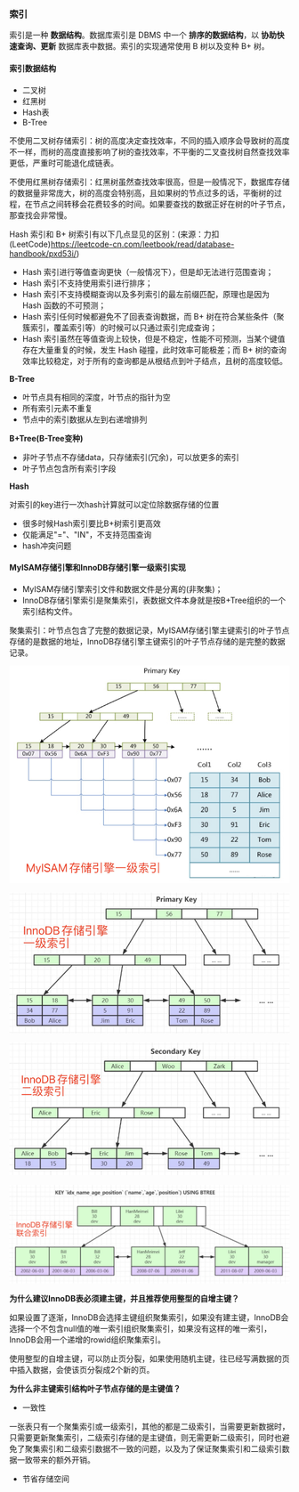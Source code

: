 ### 索引

索引是一种 **数据结构**。数据库索引是 DBMS 中一个 **排序的数据结构**，以 **协助快速查询、更新** 数据库表中数据。索引的实现通常使用 B 树以及变种 B+ 树。



#### 索引数据结构

- 二叉树
- 红黑树
- Hash表
- B-Tree

不使用二叉树存储索引：树的高度决定查找效率，不同的插入顺序会导致树的高度不一样，而树的高度直接影响了树的查找效率，不平衡的二叉查找树自然查找效率更低，严重时可能退化成链表。

不使用红黑树存储索引：红黑树虽然查找效率很高，但是一般情况下，数据库存储的数据量非常庞大，树的高度会特别高，且如果树的节点过多的话，平衡树的过程，在节点之间转移会花费较多的时间。如果要查找的数据正好在树的叶子节点，那查找会非常慢。

Hash 索引和 B+ 树索引有以下几点显见的区别：(来源：力扣(LeetCode)https://leetcode-cn.com/leetbook/read/database-handbook/pxd53i/)

- Hash 索引进行等值查询更快（一般情况下），但是却无法进行范围查询；
- Hash 索引不支持使用索引进行排序；
- Hash 索引不支持模糊查询以及多列索引的最左前缀匹配，原理也是因为 Hash 函数的不可预测；
- Hash 索引任何时候都避免不了回表查询数据，而 B+ 树在符合某些条件（聚簇索引，覆盖索引等）的时候可以只通过索引完成查询；
- Hash 索引虽然在等值查询上较快，但是不稳定，性能不可预测，当某个键值存在大量重复的时候，发生 Hash 碰撞，此时效率可能极差；而 B+ 树的查询效率比较稳定，对于所有的查询都是从根结点到叶子结点，且树的高度较低。



**B-Tree**

- 叶节点具有相同的深度，叶节点的指针为空
- 所有索引元素不重复
- 节点中的索引数据从左到右递增排列

**B+Tree(B-Tree变种)**

- 非叶子节点不存储data，只存储索引(冗余)，可以放更多的索引
- 叶子节点包含所有索引字段

**Hash**

对索引的key进行一次hash计算就可以定位除数据存储的位置

- 很多时候Hash索引要比B+树索引更高效
- 仅能满足"="、"IN"，不支持范围查询
- hash冲突问题



#### MyISAM存储引擎和InnoDB存储引擎一级索引实现

- MyISAM存储引擎索引文件和数据文件是分离的(非聚集)；
- InnoDB存储引擎索引是聚集索引，表数据文件本身就是按B+Tree组织的一个索引结构文件。

聚集索引：叶节点包含了完整的数据记录，MyISAM存储引擎主键索引的叶子节点存储的是数据的地址，InnoDB存储引擎主键索引的叶子节点存储的是完整的数据记录。

![](https://github.com/yinyg/notes/blob/main/mysql/MyISAM%E5%AD%98%E5%82%A8%E5%BC%95%E6%93%8E%E4%B8%80%E7%BA%A7%E7%B4%A2%E5%BC%95.png)

![](https://github.com/yinyg/notes/blob/main/mysql/InnoDB%E5%AD%98%E5%82%A8%E5%BC%95%E6%93%8E%E4%B8%80%E7%BA%A7%E7%B4%A2%E5%BC%95.png)

![](https://github.com/yinyg/notes/blob/main/mysql/InnoDB%E5%AD%98%E5%82%A8%E5%BC%95%E6%93%8E%E4%BA%8C%E7%BA%A7%E7%B4%A2%E5%BC%95.png)

![](https://github.com/yinyg/notes/blob/main/mysql/InnoDB%E5%AD%98%E5%82%A8%E5%BC%95%E6%93%8E%E8%81%94%E5%90%88%E7%B4%A2%E5%BC%95.png)

**为什么建议InnoDB表必须建主键，并且推荐使用整型的自增主键？**

如果设置了逐渐，InnoDB会选择主键组织聚集索引，如果没有建主键，InnoDB会选择一个不包含null值的唯一索引组织聚集索引，如果没有这样的唯一索引，InnoDB会用一个递增的rowid组织聚集索引。

使用整型的自增主键，可以防止页分裂，如果使用随机主键，往已经写满数据的页中插入数据，会使该页分裂成2个新的页。

**为什么非主键索引结构叶子节点存储的是主键值？**

- 一致性

​		一张表只有一个聚集索引或一级索引，其他的都是二级索引，当需要更新数据时，只需要更新聚集索引，二级索引存储的是主键值，则无需更新二级索引，同时也避免了聚集索引和二级索引数据不一致的问题，以及为了保证聚集索引和二级索引数据一致带来的额外开销。

- 节省存储空间

